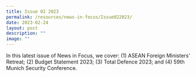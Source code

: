 ```yaml
---
title: Issue 02 2023
permalink: /resources/news-in-focus/Issue022023/
date: 2023-02-24
layout: post
description: ""
image: ""
---
```

In this latest issue of News in Focus, we cover: (1) ASEAN Foreign Ministers' Retreat; (2) Budget Statement 2023; (3) Total Defence 2023; and (4) 59th Munich Security Conference.

